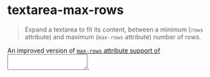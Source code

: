# textarea-max-rows

> Expand a textarea to fit its content, between a minimum (`rows` attribute) and maximum (`max-rows` attribute) number of rows.

An improved version of [`max-rows` attribute support of <textarea></textarea>](https://gist.github.com/hubgit/e08998bf2dfdec556b2726d13035cd2c).

